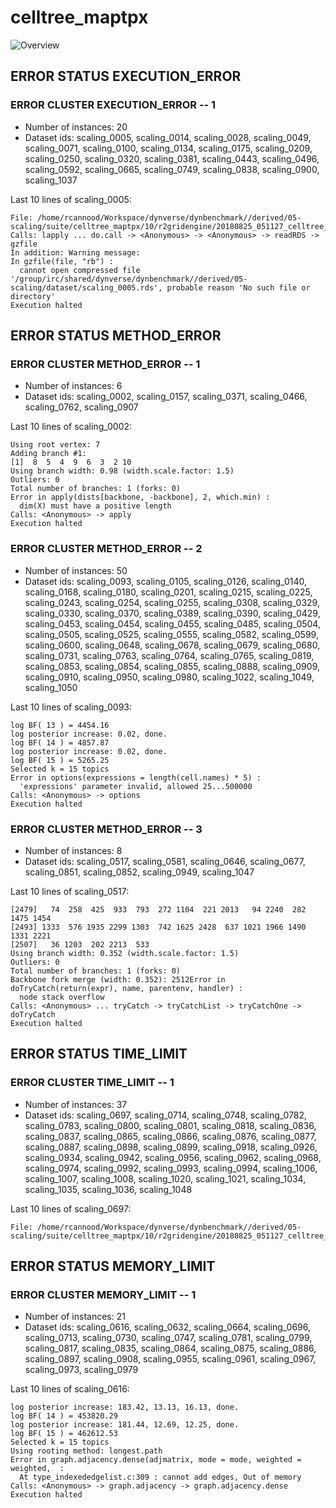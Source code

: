 # celltree_maptpx
![Overview](celltree_maptpx.svg)

## ERROR STATUS EXECUTION_ERROR

### ERROR CLUSTER EXECUTION_ERROR -- 1

 * Number of instances: 20
 * Dataset ids: scaling_0005, scaling_0014, scaling_0028, scaling_0049, scaling_0071, scaling_0100, scaling_0134, scaling_0175, scaling_0209, scaling_0250, scaling_0320, scaling_0381, scaling_0443, scaling_0496, scaling_0592, scaling_0665, scaling_0749, scaling_0838, scaling_0900, scaling_1037

Last 10 lines of scaling_0005:
```
File: /home/rcannood/Workspace/dynverse/dynbenchmark//derived/05-scaling/suite/celltree_maptpx/10/r2gridengine/20180825_051127_celltree_maptpx_10_mDIksDGh4o/log/log.5.e.txt
Calls: lapply ... do.call -> <Anonymous> -> <Anonymous> -> readRDS -> gzfile
In addition: Warning message:
In gzfile(file, "rb") :
  cannot open compressed file '/group/irc/shared/dynverse/dynbenchmark//derived/05-scaling/dataset/scaling_0005.rds', probable reason 'No such file or directory'
Execution halted
```

## ERROR STATUS METHOD_ERROR

### ERROR CLUSTER METHOD_ERROR -- 1

 * Number of instances: 6
 * Dataset ids: scaling_0002, scaling_0157, scaling_0371, scaling_0466, scaling_0762, scaling_0907

Last 10 lines of scaling_0002:
```
Using root vertex: 7
Adding branch #1:
[1]  8  5  4  9  6  3  2 10
Using branch width: 0.98 (width.scale.factor: 1.5)
Outliers: 0
Total number of branches: 1 (forks: 0)
Error in apply(dists[backbone, -backbone], 2, which.min) : 
  dim(X) must have a positive length
Calls: <Anonymous> -> apply
Execution halted
```

### ERROR CLUSTER METHOD_ERROR -- 2

 * Number of instances: 50
 * Dataset ids: scaling_0093, scaling_0105, scaling_0126, scaling_0140, scaling_0168, scaling_0180, scaling_0201, scaling_0215, scaling_0225, scaling_0243, scaling_0254, scaling_0255, scaling_0308, scaling_0329, scaling_0330, scaling_0370, scaling_0389, scaling_0390, scaling_0429, scaling_0453, scaling_0454, scaling_0455, scaling_0485, scaling_0504, scaling_0505, scaling_0525, scaling_0555, scaling_0582, scaling_0599, scaling_0600, scaling_0648, scaling_0678, scaling_0679, scaling_0680, scaling_0731, scaling_0763, scaling_0764, scaling_0765, scaling_0819, scaling_0853, scaling_0854, scaling_0855, scaling_0888, scaling_0909, scaling_0910, scaling_0950, scaling_0980, scaling_1022, scaling_1049, scaling_1050

Last 10 lines of scaling_0093:
```
log BF( 13 ) = 4454.16
log posterior increase: 0.02, done.
log BF( 14 ) = 4857.87
log posterior increase: 0.02, done.
log BF( 15 ) = 5265.25
Selected k = 15 topics
Error in options(expressions = length(cell.names) * 5) : 
  'expressions' parameter invalid, allowed 25...500000
Calls: <Anonymous> -> options
Execution halted
```

### ERROR CLUSTER METHOD_ERROR -- 3

 * Number of instances: 8
 * Dataset ids: scaling_0517, scaling_0581, scaling_0646, scaling_0677, scaling_0851, scaling_0852, scaling_0949, scaling_1047

Last 10 lines of scaling_0517:
```
[2479]   74  258  425  933  793  272 1104  221 2013   94 2240  282 1475 1454
[2493] 1333  576 1935 2299 1303  742 1625 2428  637 1021 1966 1490 1331 2221
[2507]   36 1203  202 2213  533
Using branch width: 0.352 (width.scale.factor: 1.5)
Outliers: 0
Total number of branches: 1 (forks: 0)
Backbone fork merge (width: 0.352): 2512Error in doTryCatch(return(expr), name, parentenv, handler) : 
  node stack overflow
Calls: <Anonymous> ... tryCatch -> tryCatchList -> tryCatchOne -> doTryCatch
Execution halted
```

## ERROR STATUS TIME_LIMIT

### ERROR CLUSTER TIME_LIMIT -- 1

 * Number of instances: 37
 * Dataset ids: scaling_0697, scaling_0714, scaling_0748, scaling_0782, scaling_0783, scaling_0800, scaling_0801, scaling_0818, scaling_0836, scaling_0837, scaling_0865, scaling_0866, scaling_0876, scaling_0877, scaling_0887, scaling_0898, scaling_0899, scaling_0918, scaling_0926, scaling_0934, scaling_0942, scaling_0956, scaling_0962, scaling_0968, scaling_0974, scaling_0992, scaling_0993, scaling_0994, scaling_1006, scaling_1007, scaling_1008, scaling_1020, scaling_1021, scaling_1034, scaling_1035, scaling_1036, scaling_1048

Last 10 lines of scaling_0697:
```
File: /home/rcannood/Workspace/dynverse/dynbenchmark//derived/05-scaling/suite/celltree_maptpx/10/r2gridengine/20180825_051127_celltree_maptpx_10_mDIksDGh4o/log/log.697.e.txt
```

## ERROR STATUS MEMORY_LIMIT

### ERROR CLUSTER MEMORY_LIMIT -- 1

 * Number of instances: 21
 * Dataset ids: scaling_0616, scaling_0632, scaling_0664, scaling_0696, scaling_0713, scaling_0730, scaling_0747, scaling_0781, scaling_0799, scaling_0817, scaling_0835, scaling_0864, scaling_0875, scaling_0886, scaling_0897, scaling_0908, scaling_0955, scaling_0961, scaling_0967, scaling_0973, scaling_0979

Last 10 lines of scaling_0616:
```
log posterior increase: 183.42, 13.13, 16.13, done.
log BF( 14 ) = 453820.29
log posterior increase: 181.44, 12.69, 12.25, done.
log BF( 15 ) = 462612.53
Selected k = 15 topics
Using rooting method: longest.path
Error in graph.adjacency.dense(adjmatrix, mode = mode, weighted = weighted,  : 
  At type_indexededgelist.c:309 : cannot add edges, Out of memory
Calls: <Anonymous> -> graph.adjacency -> graph.adjacency.dense
Execution halted
```


